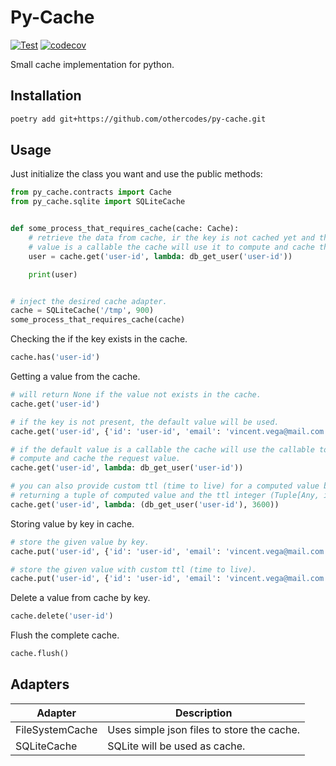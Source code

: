 # Py-Cache

[![Test](https://github.com/othercodes/py-cache/actions/workflows/test.yml/badge.svg)](https://github.com/othercodes/py-cache/actions/workflows/test.yml)
[![codecov](https://codecov.io/gh/othercodes/py-cache/branch/master/graph/badge.svg?token=MSNTHXcCVC)](https://codecov.io/gh/othercodes/py-cache)

Small cache implementation for python.

## Installation

```bash
poetry add git+https://github.com/othercodes/py-cache.git
```

## Usage

Just initialize the class you want and use the public methods:

```python
from py_cache.contracts import Cache
from py_cache.sqlite import SQLiteCache


def some_process_that_requires_cache(cache: Cache):
    # retrieve the data from cache, ir the key is not cached yet and the default 
    # value is a callable the cache will use it to compute and cache the value
    user = cache.get('user-id', lambda: db_get_user('user-id'))

    print(user)


# inject the desired cache adapter.
cache = SQLiteCache('/tmp', 900)
some_process_that_requires_cache(cache)
```

Checking the if the key exists in the cache.

```python
cache.has('user-id')
```

Getting a value from the cache.

```python
# will return None if the value not exists in the cache.
cache.get('user-id')

# if the key is not present, the default value will be used.
cache.get('user-id', {'id': 'user-id', 'email': 'vincent.vega@mail.com'})

# if the default value is a callable the cache will use the callable to 
# compute and cache the request value.
cache.get('user-id', lambda: db_get_user('user-id'))

# you can also provide custom ttl (time to live) for a computed value by 
# returning a tuple of computed value and the ttl integer (Tuple[Any, int]).
cache.get('user-id', lambda: (db_get_user('user-id'), 3600))
```

Storing value by key in cache.

```python
# store the given value by key.
cache.put('user-id', {'id': 'user-id', 'email': 'vincent.vega@mail.com'})

# store the given value with custom ttl (time to live).
cache.put('user-id', {'id': 'user-id', 'email': 'vincent.vega@mail.com'}, 3600)
```

Delete a value from cache by key.

```python
cache.delete('user-id')
```

Flush the complete cache.

```python
cache.flush()
```

## Adapters

| Adapter          | Description                                |
|------------------|--------------------------------------------|
| FileSystemCache  | Uses simple json files to store the cache. |
| SQLiteCache      | SQLite will be used as cache.              |
